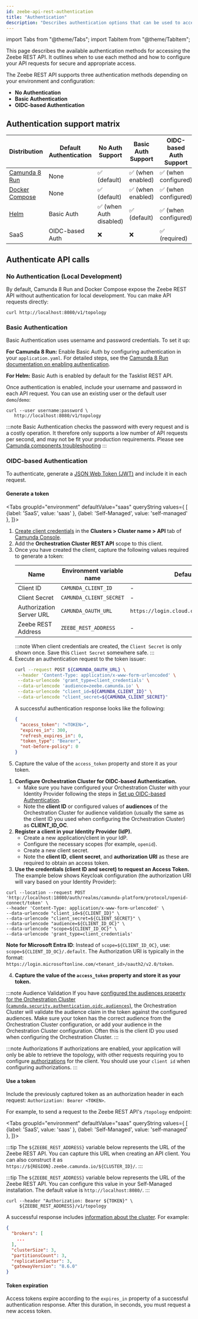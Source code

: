 ```yaml
---
id: zeebe-api-rest-authentication
title: "Authentication"
description: "Describes authentication options that can be used to access Zeebe REST API."
---
```


import Tabs from "@theme/Tabs";
import TabItem from "@theme/TabItem";

This page describes the available authentication methods for accessing the Zeebe REST API. It outlines when to use each method and how to configure your API requests for secure and appropriate access.

The Zeebe REST API supports three authentication methods depending on your environment and configuration:

- **No Authentication**
- **Basic Authentication**
- **OIDC-based Authentication**

## Authentication support matrix

| Distribution                                                                           | Default Authentication | No Auth Support         | Basic Auth Support | OIDC-based Auth Support |
| -------------------------------------------------------------------------------------- | ---------------------- | ----------------------- | ------------------ | ----------------------- |
| [Camunda 8 Run](../../self-managed/quickstart/developer-quickstart/c8run.md)           | None                   | ✅ (default)            | ✅ (when enabled)  | ✅ (when configured)    |
| [Docker Compose](../../self-managed/quickstart/developer-quickstart/docker-compose.md) | None                   | ✅ (default)            | ✅ (when enabled)  | ✅ (when configured)    |
| [Helm](../../self-managed/installation-methods/helm/install.md)                        | Basic Auth             | ✅ (when Auth disabled) | ✅ (default)       | ✅ (when configured)    |
| SaaS                                                                                   | OIDC-based Auth        | ❌                      | ❌                 | ✅ (required)           |

## Authenticate API calls

### No Authentication (Local Development)

By default, Camunda 8 Run and Docker Compose expose the Zeebe REST API without authentication for local development. You can make API requests directly:

```shell
curl http://localhost:8080/v1/topology
```

### Basic Authentication

Basic Authentication uses username and password credentials. To set it up:

**For Camunda 8 Run:**
Enable Basic Auth by configuring authentication in your `application.yaml`. For detailed steps, see the [Camunda 8 Run documentation on enabling authentication](../../self-managed/quickstart/developer-quickstart/c8run.md#enable-authentication-and-authorization).

**For Helm:**
Basic Auth is enabled by default for the Tasklist REST API.

Once authentication is enabled, include your username and password in each API request. You can use an existing user or the default user `demo`/`demo`:

```shell
curl --user username:password \
   http://localhost:8080/v1/topology
```

:::note
Basic Authentication checks the password with every request and is a costly operation. It therefore only supports a low number of API requests per second, and may not be fit your production requirements.
Please see
[Camunda components troubleshooting](/self-managed/operational-guides/troubleshooting.md)
:::

### OIDC-based Authentication

To authenticate, generate a [JSON Web Token (JWT)](https://jwt.io/introduction/) and include it in each request.

#### Generate a token

<Tabs groupId="environment" defaultValue="saas" queryString values={
[
{label: 'SaaS', value: 'saas' },
{label: 'Self-Managed', value: 'self-managed' },
]}>
<TabItem value='saas'>

1. [Create client credentials](/components/console/manage-clusters/manage-api-clients.md#create-a-client) in the **Clusters > Cluster name > API** tab of [Camunda Console](https://console.camunda.io/).
2. Add the **Orchestration Cluster REST API** scope to this client.
3. Once you have created the client, capture the following values required to generate a token:
   <!-- this comment convinces the markdown processor to still treat the table as a table, but without adding surrounding paragraphs. 🤷 -->
   | Name                     | Environment variable name | Default value                                |
   | ------------------------ | ------------------------- | -------------------------------------------- |
   | Client ID                | `CAMUNDA_CLIENT_ID`       | -                                            |
   | Client Secret            | `CAMUNDA_CLIENT_SECRET`   | -                                            |
   | Authorization Server URL | `CAMUNDA_OAUTH_URL`       | `https://login.cloud.camunda.io/oauth/token` |
   | Zeebe REST Address       | `ZEEBE_REST_ADDRESS`      | -                                            |
   <!-- this comment convinces the markdown processor to still treat the table as a table, but without adding surrounding paragraphs. 🤷 -->
   :::note
   When client credentials are created, the `Client Secret` is only shown once. Save this `Client Secret` somewhere safe.
   :::
4. Execute an authentication request to the token issuer:
   ```bash
   curl --request POST ${CAMUNDA_OAUTH_URL} \
    --header 'Content-Type: application/x-www-form-urlencoded' \
    --data-urlencode 'grant_type=client_credentials' \
    --data-urlencode 'audience=zeebe.camunda.io' \
    --data-urlencode "client_id=${CAMUNDA_CLIENT_ID}" \
    --data-urlencode "client_secret=${CAMUNDA_CLIENT_SECRET}"
   ```
   A successful authentication response looks like the following:
   ```json
   {
     "access_token": "<TOKEN>",
     "expires_in": 300,
     "refresh_expires_in": 0,
     "token_type": "Bearer",
     "not-before-policy": 0
   }
   ```
5. Capture the value of the `access_token` property and store it as your token.

</TabItem>
<TabItem value='self-managed'>

1. **Configure Orchestration Cluster for OIDC-based Authentication.**
   - Make sure you have configured your Orchestration Cluster with your Identity Provider following the steps in [Set up OIDC-based Authentication](../../self-managed/components/orchestration-cluster/identity/connect-external-identity-provider.md).
   - Note the **client ID** or configured values of **audiences** of the Orchestration Cluster for audience validation (usually the same as the client ID you used when configuring the Orchestration Cluster) as **CLIENT_ID_OC**.
2. **Register a client in your Identity Provider (IdP).**
   - Create a new application/client in your IdP.
   - Configure the necessary scopes (for example, `openid`).
   - Create a new client secret.
   - Note the **client ID**, **client secret**, and **authorization URI** as these are required to obtain an access token.
3. **Use the credentials (client ID and secret) to request an Access Token.**  
   The example below shows Keycloak configuration (the authorization URI will vary based on your Identity Provider):

```shell
curl --location --request POST 'http://localhost:18080/auth/realms/camunda-platform/protocol/openid-connect/token' \
--header 'Content-Type: application/x-www-form-urlencoded' \
--data-urlencode "client_id=${CLIENT_ID}" \
--data-urlencode "client_secret=${CLIENT_SECRET}" \
--data-urlencode "audience=${CLIENT_ID_OC}" \
--data-urlencode "scope=${CLIENT_ID_OC}" \
--data-urlencode 'grant_type=client_credentials'
```

**Note for Microsoft Entra ID**: Instead of `scope=${CLIENT_ID_OC}`, use: `scope=${CLIENT_ID_OC}/.default`. The Authorization URI is typically in the format: `https://login.microsoftonline.com/<tenant_id>/oauth2/v2.0/token`.

4. **Capture the value of the `access_token` property and store it as your token.**

:::note Audience Validation
If you have [configured the audiences property for the Orchestration Cluster (`camunda.security.authentication.oidc.audiences`)](/self-managed/components/orchestration-cluster/core-settings/configuration/properties.md#oidc-configuration), the Orchestration Cluster will validate the audience claim in the token against the configured audiences. Make sure your token has the correct audience from the Orchestration Cluster configuration, or add your audience in the Orchestration Cluster configuration. Often this is the client ID you used when configuring the Orchestration Cluster.
:::

:::note Authorizations
If authorizations are enabled, your application will only be able to retrieve the topology, with other requests requiring you to configure [authorizations](/components/concepts/access-control/authorizations.md) for the client. You should use your `client id` when configuring authorizations.
:::

</TabItem>

</Tabs>

#### Use a token

Include the previously captured token as an authorization header in each request: `Authorization: Bearer <TOKEN>`.

For example, to send a request to the Zeebe REST API's `/topology` endpoint:

<Tabs groupId="environment" defaultValue="saas" queryString values={
[
{label: 'SaaS', value: 'saas' },
{label: 'Self-Managed', value: 'self-managed' },
]}>

<TabItem value='saas'>

:::tip
The `${ZEEBE_REST_ADDRESS}` variable below represents the URL of the Zeebe REST API. You can capture this URL when creating an API client. You can also construct it as `https://${REGION}.zeebe.camunda.io/${CLUSTER_ID}/`.
:::

</TabItem>

<TabItem value='self-managed'>

:::tip
The `${ZEEBE_REST_ADDRESS}` variable below represents the URL of the Zeebe REST API. You can configure this value in your Self-Managed installation. The default value is `http://localhost:8080/`.
:::

</TabItem>

</Tabs>

```shell
curl --header "Authorization: Bearer ${TOKEN}" \
     ${ZEEBE_REST_ADDRESS}/v1/topology
```

A successful response includes [information about the cluster](/apis-tools/zeebe-api-rest/specifications/get-cluster-topology.api.mdx). For example:

```json
{
  "brokers": [
    ...
  ],
  "clusterSize": 3,
  "partitionsCount": 3,
  "replicationFactor": 3,
  "gatewayVersion": "8.6.0"
}
```

#### Token expiration

Access tokens expire according to the `expires_in` property of a successful authentication response. After this duration, in seconds, you must request a new access token.
